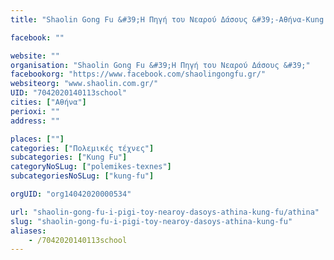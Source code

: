 ```yaml
---
title: "Shaolin Gong Fu &#39;Η Πηγή του Νεαρού Δάσους &#39;-Αθήνα-Kung Fu"

facebook: ""

website: ""
organisation: "Shaolin Gong Fu &#39;Η Πηγή του Νεαρού Δάσους &#39;"
facebookorg: "https://www.facebook.com/shaolingongfu.gr/"
websiteorg: "www.shaolin.com.gr/"
UID: "7042020140113school"
cities: ["Αθήνα"]
perioxi: ""
address: ""

places: [""]
categories: ["Πολεμικές τέχνες"]
subcategories: ["Kung Fu"]
categoryNoSLug: ["polemikes-texnes"]
subcategoriesNoSLug: ["kung-fu"]

orgUID: "org14042020000534"

url: "shaolin-gong-fu-i-pigi-toy-nearoy-dasoys-athina-kung-fu/athina"
slug: "shaolin-gong-fu-i-pigi-toy-nearoy-dasoys-athina-kung-fu"
aliases:
    - /7042020140113school
---
```





